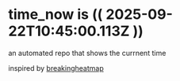 # time_now is (( 2025-09-22T10:45:00.113Z ))

an automated repo that shows the currnent time

inspired by [breakingheatmap](https://github.com/breakingheatmap/breakingheatmap)